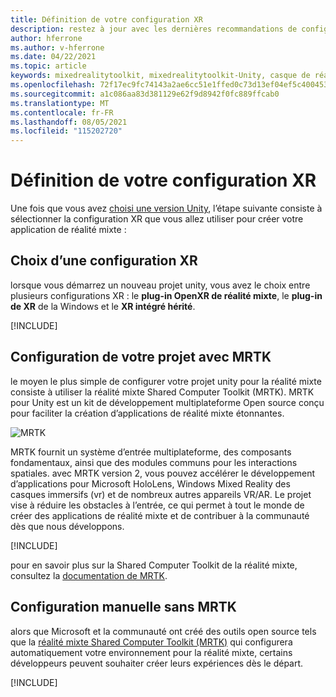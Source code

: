 ```yaml
---
title: Définition de votre configuration XR
description: restez à jour avec les dernières recommandations de configuration de XR unity pour le développement d’applications HoloLens.
author: hferrone
ms.author: v-hferrone
ms.date: 04/22/2021
ms.topic: article
keywords: mixedrealitytoolkit, mixedrealitytoolkit-Unity, casque de réalité mixte, casque Windows Mixed Reality, casque de réalité virtuelle, Unity
ms.openlocfilehash: 72f17ec9fc74143a2ae6cc51e1ffed0c73d13ef04ef5c4004537be70d1daaaca
ms.sourcegitcommit: a1c086aa83d381129e62f9d8942f0fc889ffcab0
ms.translationtype: MT
ms.contentlocale: fr-FR
ms.lasthandoff: 08/05/2021
ms.locfileid: "115202720"
---
```

# <a name="setting-up-your-xr-configuration"></a>Définition de votre configuration XR

Une fois que vous avez [choisi une version Unity](choosing-unity-version.md), l’étape suivante consiste à sélectionner la configuration XR que vous allez utiliser pour créer votre application de réalité mixte :

## <a name="choosing-an-xr-configuration"></a>Choix d’une configuration XR

lorsque vous démarrez un nouveau projet unity, vous avez le choix entre plusieurs configurations XR : le **plug-in OpenXR de réalité mixte**, le **plug-in de XR** de la Windows et le **XR intégré hérité**.

[!INCLUDE[](includes/xr/intro.md)]

## <a name="setting-up-your-project-with-mrtk"></a>Configuration de votre projet avec MRTK

le moyen le plus simple de configurer votre projet unity pour la réalité mixte consiste à utiliser la réalité mixte Shared Computer Toolkit (MRTK).  MRTK pour Unity est un kit de développement multiplateforme Open source conçu pour faciliter la création d’applications de réalité mixte étonnantes.

![MRTK](../../design/images/MRTK_UX_Hero.png)

MRTK fournit un système d’entrée multiplateforme, des composants fondamentaux, ainsi que des modules communs pour les interactions spatiales.  avec MRTK version 2, vous pouvez accélérer le développement d’applications pour Microsoft HoloLens, Windows Mixed Reality des casques immersifs (vr) et de nombreux autres appareils VR/AR. Le projet vise à réduire les obstacles à l’entrée, ce qui permet à tout le monde de créer des applications de réalité mixte et de contribuer à la communauté dès que nous développons.

[!INCLUDE[](includes/xr/mrtk-next-step.md)]

pour en savoir plus sur la Shared Computer Toolkit de la réalité mixte, consultez la [documentation de MRTK](/windows/mixed-reality/mrtk-unity).

## <a name="manual-setup-without-mrtk"></a>Configuration manuelle sans MRTK

alors que Microsoft et la communauté ont créé des outils open source tels que la [réalité mixte Shared Computer Toolkit (MRTK)](/windows/mixed-reality/mrtk-unity) qui configurera automatiquement votre environnement pour la réalité mixte, certains développeurs peuvent souhaiter créer leurs expériences dès le départ.

[!INCLUDE[](includes/xr/manual-setup.md)]